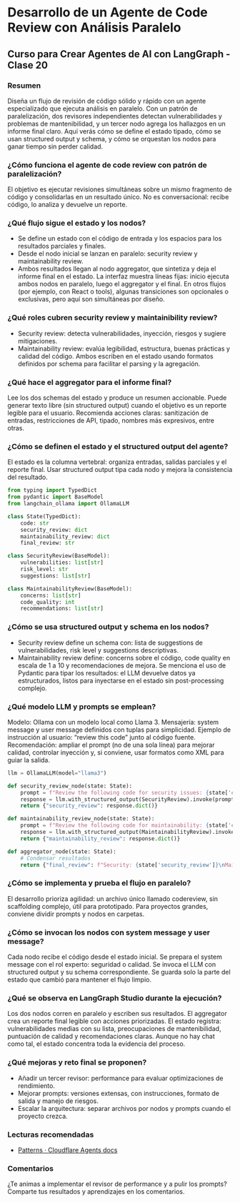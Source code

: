 # Desarrollo de un Agente de Code Review con Análisis Paralelo

## Curso para Crear Agentes de AI con LangGraph - Clase 20

### Resumen
Diseña un flujo de revisión de código sólido y rápido con un agente especializado que ejecuta análisis en paralelo. Con un patrón de paralelización, dos revisores independientes detectan vulnerabilidades y problemas de mantenibilidad, y un tercer nodo agrega los hallazgos en un informe final claro. Aquí verás cómo se define el estado tipado, cómo se usan structured output y schema, y cómo se orquestan los nodos para ganar tiempo sin perder calidad.

### ¿Cómo funciona el agente de code review con patrón de paralelización?
El objetivo es ejecutar revisiones simultáneas sobre un mismo fragmento de código y consolidarlas en un resultado único. No es conversacional: recibe código, lo analiza y devuelve un reporte.

### ¿Qué flujo sigue el estado y los nodos?
- Se define un estado con el código de entrada y los espacios para los resultados parciales y finales.
- Desde el nodo inicial se lanzan en paralelo: security review y maintainability review.
- Ambos resultados llegan al nodo aggregator, que sintetiza y deja el informe final en el estado.
La interfaz muestra líneas fijas: inicio ejecuta ambos nodos en paralelo, luego el aggregator y el final. En otros flujos (por ejemplo, con React o tools), algunas transiciones son opcionales o exclusivas, pero aquí son simultáneas por diseño.

### ¿Qué roles cubren security review y maintainibility review?
- Security review: detecta vulnerabilidades, inyección, riesgos y sugiere mitigaciones.
- Maintainability review: evalúa legibilidad, estructura, buenas prácticas y calidad del código.
Ambos escriben en el estado usando formatos definidos por schema para facilitar el parsing y la agregación.

### ¿Qué hace el aggregator para el informe final?
Lee los dos schemas del estado y produce un resumen accionable.
Puede generar texto libre (sin structured output) cuando el objetivo es un reporte legible para el usuario.
Recomienda acciones claras: sanitización de entradas, restricciones de API, tipado, nombres más expresivos, entre otras.

### ¿Cómo se definen el estado y el structured output del agente?
El estado es la columna vertebral: organiza entradas, salidas parciales y el reporte final. Usar structured output tipa cada nodo y mejora la consistencia del resultado.

```python
from typing import TypedDict
from pydantic import BaseModel
from langchain_ollama import OllamaLLM

class State(TypedDict):
    code: str
    security_review: dict
    maintainability_review: dict
    final_review: str

class SecurityReview(BaseModel):
    vulnerabilities: list[str]
    risk_level: str
    suggestions: list[str]

class MaintainabilityReview(BaseModel):
    concerns: list[str]
    code_quality: int
    recommendations: list[str]
```

### ¿Cómo se usa structured output y schema en los nodos?
- Security review define un schema con: lista de suggestions de vulnerabilidades, risk level y suggestions descriptivas.
- Maintainability review define: concerns sobre el código, code quality en escala de 1 a 10 y recomendaciones de mejora.
Se menciona el uso de Pydantic para tipar los resultados: el LLM devuelve datos ya estructurados, listos para inyectarse en el estado sin post-processing complejo.

### ¿Qué modelo LLM y prompts se emplean?
Modelo: Ollama con un modelo local como Llama 3.
Mensajería: system message y user message definidos con tuplas para simplicidad.
Ejemplo de instrucción al usuario: “review this code” junto al código fuente.
Recomendación: ampliar el prompt (no de una sola línea) para mejorar calidad, controlar inyección y, si conviene, usar formatos como XML para guiar la salida.

```python
llm = OllamaLLM(model="llama3")

def security_review_node(state: State):
    prompt = f"Review the following code for security issues: {state['code']}"
    response = llm.with_structured_output(SecurityReview).invoke(prompt)
    return {"security_review": response.dict()}

def maintainability_review_node(state: State):
    prompt = f"Review the following code for maintainability: {state['code']}"
    response = llm.with_structured_output(MaintainabilityReview).invoke(prompt)
    return {"maintainability_review": response.dict()}

def aggregator_node(state: State):
    # Condensar resultados
    return {"final_review": f"Security: {state['security_review']}\nMaintainability: {state['maintainability_review']}"}
```

### ¿Cómo se implementa y prueba el flujo en paralelo?
El desarrollo prioriza agilidad: un archivo único llamado codereview, sin scaffolding complejo, útil para prototipado. Para proyectos grandes, conviene dividir prompts y nodos en carpetas.

### ¿Cómo se invocan los nodos con system message y user message?
Cada nodo recibe el código desde el estado inicial.
Se prepara el system message con el rol experto: seguridad o calidad.
Se invoca el LLM con structured output y su schema correspondiente.
Se guarda solo la parte del estado que cambió para mantener el flujo limpio.

### ¿Qué se observa en LangGraph Studio durante la ejecución?
Los dos nodos corren en paralelo y escriben sus resultados.
El aggregator crea un reporte final legible con acciones priorizadas.
El estado registra: vulnerabilidades medias con su lista, preocupaciones de mantenibilidad, puntuación de calidad y recomendaciones claras.
Aunque no hay chat como tal, el estado concentra toda la evidencia del proceso.

### ¿Qué mejoras y reto final se proponen?
- Añadir un tercer revisor: performance para evaluar optimizaciones de rendimiento.
- Mejorar prompts: versiones extensas, con instrucciones, formato de salida y manejo de riesgos.
- Escalar la arquitectura: separar archivos por nodos y prompts cuando el proyecto crezca.

### Lecturas recomendadas
- [Patterns · Cloudflare Agents docs](https://developers.cloudflare.com/agents/patterns/)

### Comentarios
¿Te animas a implementar el revisor de performance y a pulir los prompts? Comparte tus resultados y aprendizajes en los comentarios.